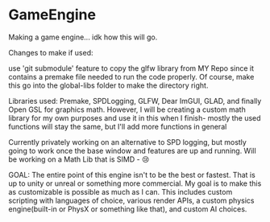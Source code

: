 # GameEngine
Making a game engine... idk how this will go. 

Changes to make if used:

use 'git submodule' feature to copy the glfw library from MY Repo since it contains a premake file needed to run the code properly. Of course, make this go into the global-libs folder to make the directory right. 


Libraries used: Premake, SPDLogging, GLFW, Dear ImGUI, GLAD, and finally Open GSL for graphics math. However, I will be creating a custom math library for my own purposes and use it in this when I finish- mostly the used functions will stay the same, but I'll add more functions in general 

Currently privately working on an alternative to SPD logging, but mostly going to work once the base window and features are up and running. 
Will be working on a Math Lib that is SIMD - 😢


GOAL: The entire point of this engine isn't to be the best or fastest. That is up to unity or unreal or something more commercial. My goal is to make this as customizable is possible as much as I can. This includes custom scripting with languages of choice, various render APIs, a custom physics engine(built-in or PhysX or something like that), and custom AI choices.



